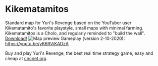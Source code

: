 # Kikematamitos
Standard map for Yuri's Revenge based on the YouTuber user Kikematamito's favorite playstyle, small maps with minimal farming. Kikematamitos is a Cholo, and regularly reminded to "build the wall".
[Download!](https://github.com/republic-development/Kikematamitos/releases)
![Map preview](https://github.com/republic-development/Kikematamitos/blob/master/%5B4%5D%20Kikematamitos.png?raw=true)
Gameplay (version 2-10-2020): https://youtu.be/yK6RViKADzA

Buy and play Yuri's Revenge, the best real time strategy game, easy and cheap at [cncnet.org](https://cncnet.org/yuris-revenge).
